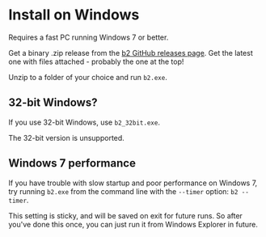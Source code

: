 # Install on Windows

Requires a fast PC running Windows 7 or better.

Get a binary .zip release from the
[b2 GitHub releases page](https://github.com/tom-seddon/b2/releases).
Get the latest one with files attached - probably the one at the top!

Unzip to a folder of your choice and run `b2.exe`.

## 32-bit Windows?

If you use 32-bit Windows, use `b2_32bit.exe`.

The 32-bit version is unsupported.

## Windows 7 performance

If you have trouble with slow startup and poor performance on Windows
7, try running `b2.exe` from the command line with the `--timer`
option: `b2 --timer`.

This setting is sticky, and will be saved on exit for future runs. So
after you've done this once, you can just run it from Windows Explorer
in future.
